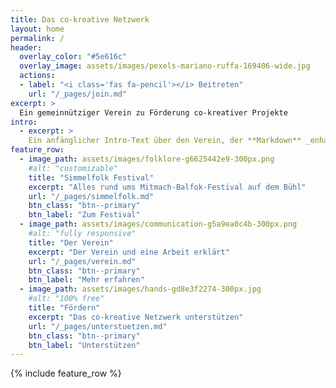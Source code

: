 ```yaml
---
title: Das co-kreative Netzwerk
layout: home
permalink: /
header:
  overlay_color: "#5e616c"
  overlay_image: assets/images/pexels-mariano-ruffa-169406-wide.jpg
  actions:
  - label: "<i class='fas fa-pencil'></i> Beitreten"
    url: "/_pages/join.md"
excerpt: >
  Ein gemeinnütziger Verein zu Förderung co-kreativer Projekte
intro:
  - excerpt: >
    Ein anfänglicher Intro-Text über den Verein, der **Markdown** _enhalten_ darf.
feature_row:
  - image_path: assets/images/folklore-g6625442e9-300px.png
    #alt: "customizable"
    title: "Simmelfolk Festival"
    excerpt: "Alles rund ums Mitmach-Balfok-Festival auf dem Bühl"
    url: "/_pages/simmelfolk.md"
    btn_class: "btn--primary"
    btn_label: "Zum Festival"
  - image_path: assets/images/communication-g5a9ea0c4b-300px.png
    #alt: "fully responsive"
    title: "Der Verein"
    excerpt: "Der Verein und eine Arbeit erklärt"
    url: "/_pages/verein.md"
    btn_class: "btn--primary"
    btn_label: "Mehr erfahren"
  - image_path: assets/images/hands-gd8e3f2274-300px.jpg
    #alt: "100% free"
    title: "Fördern"
    excerpt: "Das co-kreative Netzwerk unterstützen"
    url: "/_pages/unterstuetzen.md"
    btn_class: "btn--primary"
    btn_label: "Unterstützen"
---
```


{% include feature_row %}
